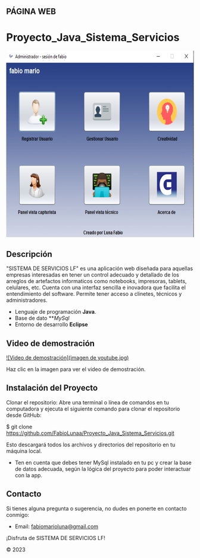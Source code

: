 ## PÁGINA WEB
# Proyecto_Java_Sistema_Servicios
<center>
  <img src="https://github.com/FabioLunaa/Proyecto_Java_Sistema_Servicios/blob/main/src/images/home.PNG?raw=true" width="600" height="500" />
</center>  

## Descripción

"SISTEMA DE SERVICIOS LF" es una aplicación web diseñada para aquellas empresas interesadas en tener un control adecuado y detallado de los arreglos de artefactos informaticos como notebooks, impresoras, tablets, celulares, etc. Cuenta con una interfaz sencilla e inovadora que facilita el entendimiento del software. Permite tener acceso a clinetes, técnicos y administradores.

- Lenguaje de programación **Java**.
- Base de dato ***MySql*
- Entorno de desarrollo **Eclipse**

## Video de demostración

[![Video de demostración](imagen de youtube.jpg)](video)

Haz clic en la imagen para ver el video de demostración.


## Instalación del Proyecto

Clonar el repositorio: Abre una terminal o línea de comandos en tu computadora y ejecuta el siguiente comando para clonar el repositorio desde GitHub:

$ git clone https://github.com/FabioLunaa/Proyecto_Java_Sistema_Servicios.git

Esto descargará todos los archivos y directorios del repositorio en tu máquina local.

- Ten en cuenta que debes tener MySql instalado en tu pc y crear la base de datos adecuada, según la lógica del proyecto para poder interactuar con la app.


## Contacto

Si tienes alguna pregunta o sugerencia, no dudes en ponerte en contacto conmigo:

- Email: fabiomarioluna@gmail.com
  
¡Disfruta de SISTEMA DE SERVICIOS LF!

© 2023 
